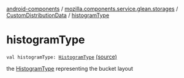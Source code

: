 [android-components](../../index.md) / [mozilla.components.service.glean.storages](../index.md) / [CustomDistributionData](index.md) / [histogramType](./histogram-type.md)

# histogramType

`val histogramType: `[`HistogramType`](../../mozilla.components.service.glean.private/-histogram-type/index.md) [(source)](https://github.com/mozilla-mobile/android-components/blob/master/components/service/glean/src/main/java/mozilla/components/service/glean/storages/CustomDistributionsStorageEngine.kt#L151)

the [HistogramType](../../mozilla.components.service.glean.private/-histogram-type/index.md) representing the bucket layout

